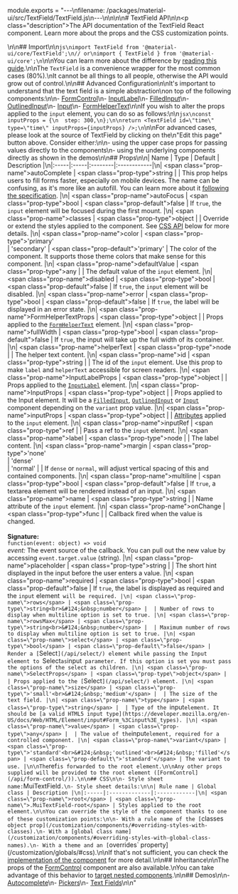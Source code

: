 module.exports = "---\nfilename: /packages/material-ui/src/TextField/TextField.js\n---\n\n<!--- This documentation is automatically generated, do not try to edit it. -->\n\n# TextField API\n\n<p class=\"description\">The API documentation of the TextField React component. Learn more about the props and the CSS customization points.</p>\n\n## Import\n\n```js\nimport TextField from '@material-ui/core/TextField';\n// or\nimport { TextField } from '@material-ui/core';\n```\n\nYou can learn more about the difference by [reading this guide](/guides/minimizing-bundle-size/).\n\nThe `TextField` is a convenience wrapper for the most common cases (80%).\nIt cannot be all things to all people, otherwise the API would grow out of control.\n\n## Advanced Configuration\n\nIt's important to understand that the text field is a simple abstraction\non top of the following components:\n\n- [FormControl](/api/form-control/)\n- [InputLabel](/api/input-label/)\n- [FilledInput](/api/filled-input/)\n- [OutlinedInput](/api/outlined-input/)\n- [Input](/api/input/)\n- [FormHelperText](/api/form-helper-text/)\n\nIf you wish to alter the props applied to the `input` element, you can do so as follows:\n\n```jsx\nconst inputProps = {\n  step: 300,\n};\n\nreturn <TextField id=\"time\" type=\"time\" inputProps={inputProps} />;\n```\n\nFor advanced cases, please look at the source of TextField by clicking on the\n\"Edit this page\" button above. Consider either:\n\n- using the upper case props for passing values directly to the components\n- using the underlying components directly as shown in the demos\n\n## Props\n\n| Name | Type | Default | Description |\n|:-----|:-----|:--------|:------------|\n| <span class=\"prop-name\">autoComplete</span> | <span class=\"prop-type\">string</span> |  | This prop helps users to fill forms faster, especially on mobile devices. The name can be confusing, as it's more like an autofill. You can learn more about it [following the specification](https://html.spec.whatwg.org/multipage/form-control-infrastructure.html#autofill). |\n| <span class=\"prop-name\">autoFocus</span> | <span class=\"prop-type\">bool</span> | <span class=\"prop-default\">false</span> | If `true`, the `input` element will be focused during the first mount. |\n| <span class=\"prop-name\">classes</span> | <span class=\"prop-type\">object</span> |  | Override or extend the styles applied to the component. See [CSS API](#css) below for more details. |\n| <span class=\"prop-name\">color</span> | <span class=\"prop-type\">'primary'<br>&#124;&nbsp;'secondary'</span> | <span class=\"prop-default\">'primary'</span> | The color of the component. It supports those theme colors that make sense for this component. |\n| <span class=\"prop-name\">defaultValue</span> | <span class=\"prop-type\">any</span> |  | The default value of the `input` element. |\n| <span class=\"prop-name\">disabled</span> | <span class=\"prop-type\">bool</span> | <span class=\"prop-default\">false</span> | If `true`, the `input` element will be disabled. |\n| <span class=\"prop-name\">error</span> | <span class=\"prop-type\">bool</span> | <span class=\"prop-default\">false</span> | If `true`, the label will be displayed in an error state. |\n| <span class=\"prop-name\">FormHelperTextProps</span> | <span class=\"prop-type\">object</span> |  | Props applied to the [`FormHelperText`](/api/form-helper-text/) element. |\n| <span class=\"prop-name\">fullWidth</span> | <span class=\"prop-type\">bool</span> | <span class=\"prop-default\">false</span> | If `true`, the input will take up the full width of its container. |\n| <span class=\"prop-name\">helperText</span> | <span class=\"prop-type\">node</span> |  | The helper text content. |\n| <span class=\"prop-name\">id</span> | <span class=\"prop-type\">string</span> |  | The id of the `input` element. Use this prop to make `label` and `helperText` accessible for screen readers. |\n| <span class=\"prop-name\">InputLabelProps</span> | <span class=\"prop-type\">object</span> |  | Props applied to the [`InputLabel`](/api/input-label/) element. |\n| <span class=\"prop-name\">InputProps</span> | <span class=\"prop-type\">object</span> |  | Props applied to the Input element. It will be a [`FilledInput`](/api/filled-input/), [`OutlinedInput`](/api/outlined-input/) or [`Input`](/api/input/) component depending on the `variant` prop value. |\n| <span class=\"prop-name\">inputProps</span> | <span class=\"prop-type\">object</span> |  | [Attributes](https://developer.mozilla.org/en-US/docs/Web/HTML/Element/input#Attributes) applied to the `input` element. |\n| <span class=\"prop-name\">inputRef</span> | <span class=\"prop-type\">ref</span> |  | Pass a ref to the `input` element. |\n| <span class=\"prop-name\">label</span> | <span class=\"prop-type\">node</span> |  | The label content. |\n| <span class=\"prop-name\">margin</span> | <span class=\"prop-type\">'none'<br>&#124;&nbsp;'dense'<br>&#124;&nbsp;'normal'</span> |  | If `dense` or `normal`, will adjust vertical spacing of this and contained components. |\n| <span class=\"prop-name\">multiline</span> | <span class=\"prop-type\">bool</span> | <span class=\"prop-default\">false</span> | If `true`, a textarea element will be rendered instead of an input. |\n| <span class=\"prop-name\">name</span> | <span class=\"prop-type\">string</span> |  | Name attribute of the `input` element. |\n| <span class=\"prop-name\">onChange</span> | <span class=\"prop-type\">func</span> |  | Callback fired when the value is changed.<br><br>**Signature:**<br>`function(event: object) => void`<br>*event:* The event source of the callback. You can pull out the new value by accessing `event.target.value` (string). |\n| <span class=\"prop-name\">placeholder</span> | <span class=\"prop-type\">string</span> |  | The short hint displayed in the input before the user enters a value. |\n| <span class=\"prop-name\">required</span> | <span class=\"prop-type\">bool</span> | <span class=\"prop-default\">false</span> | If `true`, the label is displayed as required and the `input` element` will be required. |\n| <span class=\"prop-name\">rows</span> | <span class=\"prop-type\">string<br>&#124;&nbsp;number</span> |  | Number of rows to display when multiline option is set to true. |\n| <span class=\"prop-name\">rowsMax</span> | <span class=\"prop-type\">string<br>&#124;&nbsp;number</span> |  | Maximum number of rows to display when multiline option is set to true. |\n| <span class=\"prop-name\">select</span> | <span class=\"prop-type\">bool</span> | <span class=\"prop-default\">false</span> | Render a [`Select`](/api/select/) element while passing the Input element to `Select` as `input` parameter. If this option is set you must pass the options of the select as children. |\n| <span class=\"prop-name\">SelectProps</span> | <span class=\"prop-type\">object</span> |  | Props applied to the [`Select`](/api/select/) element. |\n| <span class=\"prop-name\">size</span> | <span class=\"prop-type\">'small'<br>&#124;&nbsp;'medium'</span> |  | The size of the text field. |\n| <span class=\"prop-name\">type</span> | <span class=\"prop-type\">string</span> |  | Type of the `input` element. It should be [a valid HTML5 input type](https://developer.mozilla.org/en-US/docs/Web/HTML/Element/input#Form_%3Cinput%3E_types). |\n| <span class=\"prop-name\">value</span> | <span class=\"prop-type\">any</span> |  | The value of the `input` element, required for a controlled component. |\n| <span class=\"prop-name\">variant</span> | <span class=\"prop-type\">'standard'<br>&#124;&nbsp;'outlined'<br>&#124;&nbsp;'filled'</span> | <span class=\"prop-default\">'standard'</span> | The variant to use. |\n\nThe `ref` is forwarded to the root element.\n\nAny other props supplied will be provided to the root element ([FormControl](/api/form-control/)).\n\n## CSS\n\n- Style sheet name: `MuiTextField`.\n- Style sheet details:\n\n| Rule name | Global class | Description |\n|:-----|:-------------|:------------|\n| <span class=\"prop-name\">root</span> | <span class=\"prop-name\">.MuiTextField-root</span> | Styles applied to the root element.\n\nYou can override the style of the component thanks to one of these customization points:\n\n- With a rule name of the [`classes` object prop](/customization/components/#overriding-styles-with-classes).\n- With a [global class name](/customization/components/#overriding-styles-with-global-class-names).\n- With a theme and an [`overrides` property](/customization/globals/#css).\n\nIf that's not sufficient, you can check the [implementation of the component](https://github.com/Foso/material-ui/blob/master/packages/material-ui/src/TextField/TextField.js) for more detail.\n\n## Inheritance\n\nThe props of the [FormControl](/api/form-control/) component are also available.\nYou can take advantage of this behavior to [target nested components](/guides/api/#spread).\n\n## Demos\n\n- [Autocomplete](/components/autocomplete/)\n- [Pickers](/components/pickers/)\n- [Text Fields](/components/text-fields/)\n\n"